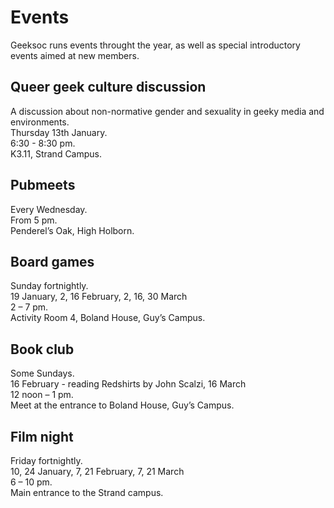 Events
======
Geeksoc runs events throught the year, as well as special introductory events aimed at new members.

Queer geek culture discussion
-----------------------------

A discussion about non-normative gender and sexuality in geeky media and environments.  
Thursday 13th January.  
6:30 - 8:30 pm.  
K3.11, Strand Campus.

Pubmeets
--------

Every Wednesday.  
From 5 pm.  
Penderel’s Oak, High Holborn.

Board games
-----------

Sunday fortnightly.  
19 January, 2, 16 February, 2, 16, 30 March  
2 – 7 pm.  
Activity Room 4, Boland House, Guy’s Campus.

Book club
---------

Some Sundays.  
16 February - reading Redshirts by John Scalzi, 16 March  
12 noon – 1 pm.  
Meet at the entrance to Boland House, Guy’s Campus.

Film night
----------

Friday fortnightly.  
10, 24 January, 7, 21 February, 7, 21 March  
6 – 10 pm.  
Main entrance to the Strand campus.
